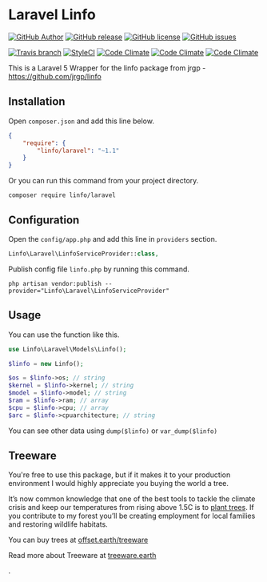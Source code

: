 # Laravel Linfo

[![GitHub Author](https://img.shields.io/badge/author-@astrotomic-orange.svg?style=flat-square)](https://github.com/Astrotomic)
[![GitHub release](https://img.shields.io/github/release/astrotomic/laravel-linfo.svg?style=flat-square)](https://github.com/Astrotomic/laravel-linfo/releases)
[![GitHub license](https://img.shields.io/badge/license-MIT-blue.svg?style=flat-square)](https://raw.githubusercontent.com/Astrotomic/laravel-linfo/master/LICENSE)
[![GitHub issues](https://img.shields.io/github/issues/Astrotomic/laravel-linfo.svg?style=flat-square)](https://github.com/Astrotomic/laravel-linfo/issues)

[![Travis branch](https://img.shields.io/travis/Astrotomic/laravel-linfo/master.svg?style=flat-square)](https://travis-ci.org/Astrotomic/laravel-linfo/branches)
[![StyleCI](https://styleci.io/repos/42302702/shield)](https://styleci.io/repos/42302702)
[![Code Climate](https://img.shields.io/codeclimate/github/Astrotomic/laravel-linfo.svg?style=flat-square)](https://codeclimate.com/github/Astrotomic/laravel-linfo)
[![Code Climate](https://img.shields.io/codeclimate/coverage/github/Astrotomic/laravel-linfo.svg?style=flat-square)](https://codeclimate.com/github/Astrotomic/laravel-linfo/coverage)
[![Code Climate](https://img.shields.io/codeclimate/issues/github/Astrotomic/laravel-linfo.svg?style=flat-square)](https://codeclimate.com/github/Astrotomic/laravel-linfo/issues)

This is a Laravel 5 Wrapper for the linfo package from jrgp - https://github.com/jrgp/linfo

## Installation

Open `composer.json` and add this line below.

```json
{
    "require": {
        "linfo/laravel": "~1.1"
    }
}
```

Or you can run this command from your project directory.

```console
composer require linfo/laravel
```

## Configuration

Open the `config/app.php` and add this line in `providers` section.

```php
Linfo\Laravel\LinfoServiceProvider::class,
```

Publish config file `linfo.php` by running this command.

```console
php artisan vendor:publish --provider="Linfo\Laravel\LinfoServiceProvider"
```

## Usage

You can use the function like this.

```php
use Linfo\Laravel\Models\Linfo();

$linfo = new Linfo();

$os = $linfo->os; // string
$kernel = $linfo->kernel; // string
$model = $linfo->model; // string
$ram = $linfo->ram; // array
$cpu = $linfo->cpu; // array
$arc = $linfo->cpuarchitecture; // string

```

You can see other data using `dump($linfo)` or `var_dump($linfo)`

## Treeware

You're free to use this package, but if it makes it to your production environment I would highly appreciate you buying the world a tree.

It’s now common knowledge that one of the best tools to tackle the climate crisis and keep our temperatures from rising above 1.5C is to [plant trees](https://www.bbc.co.uk/news/science-environment-48870920). If you contribute to my forest you’ll be creating employment for local families and restoring wildlife habitats.

You can buy trees at [offset.earth/treeware](https://plant.treeware.earth/Astrotomic/laravel-linfo)

Read more about Treeware at [treeware.earth](https://treeware.earth)

.
